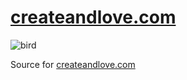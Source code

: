 [createandlove.com](http://createandlove.com/)
=============

![bird](http://angelodipaolo.github.io/createandlove/img/bird.jpg)

Source for [createandlove.com](http://createandlove.com/)
